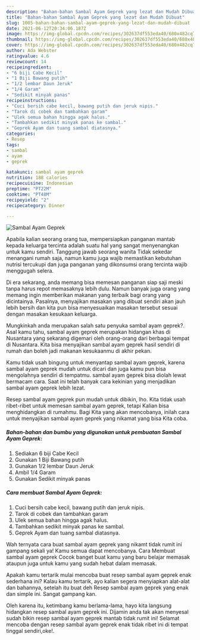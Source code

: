 ```yaml
---
description: "Bahan-bahan Sambal Ayam Geprek yang lezat dan Mudah Dibuat"
title: "Bahan-bahan Sambal Ayam Geprek yang lezat dan Mudah Dibuat"
slug: 1005-bahan-bahan-sambal-ayam-geprek-yang-lezat-dan-mudah-dibuat
date: 2021-06-12T20:34:06.187Z
image: https://img-global.cpcdn.com/recipes/302637df553eda40/680x482cq70/sambal-ayam-geprek-foto-resep-utama.jpg
thumbnail: https://img-global.cpcdn.com/recipes/302637df553eda40/680x482cq70/sambal-ayam-geprek-foto-resep-utama.jpg
cover: https://img-global.cpcdn.com/recipes/302637df553eda40/680x482cq70/sambal-ayam-geprek-foto-resep-utama.jpg
author: Ada Webster
ratingvalue: 4.6
reviewcount: 14
recipeingredient:
- "6 biji Cabe Kecil"
- "1 Biji Bawang putih"
- "1/2 lembar Daun Jeruk"
- "1/4 Garam"
- "Sedikit minyak panas"
recipeinstructions:
- "Cuci bersih cabe kecil, bawang putih dan jeruk nipis."
- "Tarok di cobek dan tambahkan garam"
- "Ulek semua bahan hingga agak halus."
- "Tambahkan sedikit minyak panas ke sambal."
- "Geprek Ayam dan tuang sambal diatasnya."
categories:
- Resep
tags:
- sambal
- ayam
- geprek

katakunci: sambal ayam geprek 
nutrition: 188 calories
recipecuisine: Indonesian
preptime: "PT22M"
cooktime: "PT48M"
recipeyield: "2"
recipecategory: Dinner

---
```



![Sambal Ayam Geprek](https://img-global.cpcdn.com/recipes/302637df553eda40/680x482cq70/sambal-ayam-geprek-foto-resep-utama.jpg)

Apabila kalian seorang orang tua, mempersiapkan panganan mantab kepada keluarga tercinta adalah suatu hal yang sangat menyenangkan untuk kamu sendiri. Tanggung jawab seorang  wanita Tidak sekedar menangani rumah saja, namun kamu juga wajib memastikan kebutuhan nutrisi tercukupi dan juga panganan yang dikonsumsi orang tercinta wajib menggugah selera.

Di era  sekarang, anda memang bisa memesan panganan siap saji meski tanpa harus repot memasaknya lebih dulu. Namun banyak juga orang yang memang ingin memberikan makanan yang terbaik bagi orang yang dicintainya. Pasalnya, menyajikan masakan yang dibuat sendiri akan jauh lebih bersih dan kita pun bisa menyesuaikan masakan tersebut sesuai dengan masakan kesukaan keluarga. 



Mungkinkah anda merupakan salah satu penyuka sambal ayam geprek?. Asal kamu tahu, sambal ayam geprek merupakan hidangan khas di Nusantara yang sekarang digemari oleh orang-orang dari berbagai tempat di Nusantara. Kita bisa menyajikan sambal ayam geprek hasil sendiri di rumah dan boleh jadi makanan kesukaanmu di akhir pekan.

Kamu tidak usah bingung untuk menyantap sambal ayam geprek, karena sambal ayam geprek mudah untuk dicari dan juga kamu pun bisa mengolahnya sendiri di tempatmu. sambal ayam geprek bisa diolah lewat bermacam cara. Saat ini telah banyak cara kekinian yang menjadikan sambal ayam geprek lebih lezat.

Resep sambal ayam geprek pun mudah untuk dibikin, lho. Kita tidak usah ribet-ribet untuk memesan sambal ayam geprek, tetapi Kalian bisa menghidangkan di rumahmu. Bagi Kita yang akan mencobanya, inilah cara untuk menyajikan sambal ayam geprek yang nikamat yang bisa Kita coba.

<!--inarticleads1-->

##### Bahan-bahan dan bumbu yang digunakan untuk pembuatan Sambal Ayam Geprek:

1. Sediakan 6 biji Cabe Kecil
1. Gunakan 1 Biji Bawang putih
1. Gunakan 1/2 lembar Daun Jeruk
1. Ambil 1/4 Garam
1. Gunakan Sedikit minyak panas




<!--inarticleads2-->

##### Cara membuat Sambal Ayam Geprek:

1. Cuci bersih cabe kecil, bawang putih dan jeruk nipis.
1. Tarok di cobek dan tambahkan garam
1. Ulek semua bahan hingga agak halus.
1. Tambahkan sedikit minyak panas ke sambal.
1. Geprek Ayam dan tuang sambal diatasnya.




Wah ternyata cara buat sambal ayam geprek yang nikamt tidak rumit ini gampang sekali ya! Kamu semua dapat mencobanya. Cara Membuat sambal ayam geprek Cocok banget buat kamu yang baru belajar memasak ataupun juga untuk kamu yang sudah hebat dalam memasak.

Apakah kamu tertarik mulai mencoba buat resep sambal ayam geprek enak sederhana ini? Kalau kamu tertarik, ayo kalian segera menyiapkan alat-alat dan bahannya, setelah itu buat deh Resep sambal ayam geprek yang enak dan simple ini. Sangat gampang kan. 

Oleh karena itu, ketimbang kamu berlama-lama, hayo kita langsung hidangkan resep sambal ayam geprek ini. Dijamin anda tak akan menyesal sudah bikin resep sambal ayam geprek mantab tidak rumit ini! Selamat mencoba dengan resep sambal ayam geprek enak tidak ribet ini di tempat tinggal sendiri,oke!.

